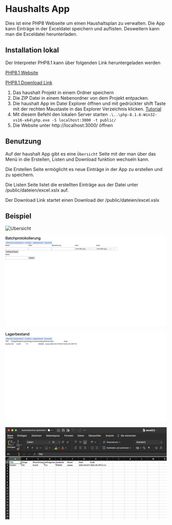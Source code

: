 # Haushalts App

Dies ist eine PHP8 Webseite um einen Haushaltsplan zu verwalten.
Die App kann Einträge in der Exceldatei speichern und auflisten.
Desweitern kann man die Exceldatei herunterladen.

## Installation lokal

Der Interpreter PHP8.1 kann über folgenden Link heruntergeladen werden

[PHP8.1 Website](https://windows.php.net/download#php-8.1)

[PHP8.1 Download Link](https://windows.php.net/downloads/releases/php-8.1.6-Win32-vs16-x64.zip)

1. Das haushalt Projekt in einem Ordner speichern
2. Die ZIP Datei in einem Nebenordner von dem Projekt entpacken.
3. Die haushalt App im Datei Explorer öffnen und mit gedrückter shift Taste mit der rechten Maustaste in das Explorer Verzeichnis klicken. [Tutorial](https://www.howtogeek.com/165268/how-to-add-open-powershell-here-to-the-context-menu-in-windows/)
4. Mit diesem Befehl den lokalen Server starten `.\..\php-8.1.6-Win32-vs16-x64\php.exe -S localhost:3000 -t public/`
5. Die Website unter http://localhost:3000/ öffnen

## Benutzung

Auf der haushalt App gibt es eine `Übersicht` Seite mit der man über das Menü in die Erstellen, Listen und Download funktion wechseln kann.

Die Erstellen Seite ermöglicht es neue Einträge in der App zu erstellen und zu speichern.

Die Listen Seite listet die erstellten Einträge aus der Datei unter /public/dateien/excel.xslx auf.

Der Download Link startet einen Download der /public/dateien/excel.xslx 

## Beispiel

![Ubersicht](https://raw.githubusercontent.com/code1x1/haushalt/main/Screenshot%202022-05-31%20at%2019-13-01%20U%CC%88bersicht%20Haushaltstool.png)

![Protokollierung](https://raw.githubusercontent.com/code1x1/haushalt/main/Screenshot%202022-05-31%20at%2019-13-17%20Batchprotokolierung.png)

![Bestand](https://raw.githubusercontent.com/code1x1/haushalt/main/Screenshot%202022-05-31%20at%2019-13-32%20Lagerbestand.png)

![Excel](https://raw.githubusercontent.com/code1x1/haushalt/main/Bildschirmfoto%202022-05-31%20um%2019.14.58.png)
